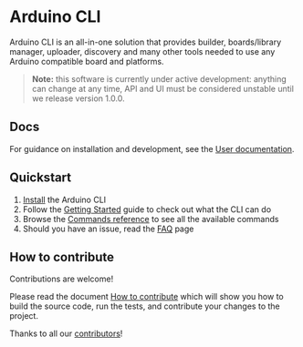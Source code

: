 

# Arduino CLI

Arduino CLI is an all-in-one solution that provides builder, boards/library manager,
uploader, discovery and many other tools needed to use any Arduino compatible
board and platforms.

> **Note:** this software is currently under active development: anything can change
  at any time, API and UI must be considered unstable until we release version 1.0.0.

## Docs

For guidance on installation and development, see the [User documentation](https://arduino.github.io/arduino-cli/).

## Quickstart

1. [Install](https://arduino.github.io/arduino-cli/installation) the Arduino CLI
2. Follow the [Getting Started](https://arduino.github.io/arduino-cli/getting-started/) guide to check out what the CLI can do
3. Browse the [Commands reference](https://arduino.github.io/arduino-cli/commands/arduino-cli) to see all the available commands
4. Should you have an issue, read the [FAQ](https://arduino.github.io/arduino-cli/FAQ/) page

## How to contribute

Contributions are welcome!

Please read the document [How to contribute](https://arduino.github.io/arduino-cli/CONTRIBUTING/) which will show you how to build
the source code, run the tests, and contribute your changes to the project.

Thanks to all our [contributors](https://github.com/arduino/arduino-cli/graphs/contributors)!
